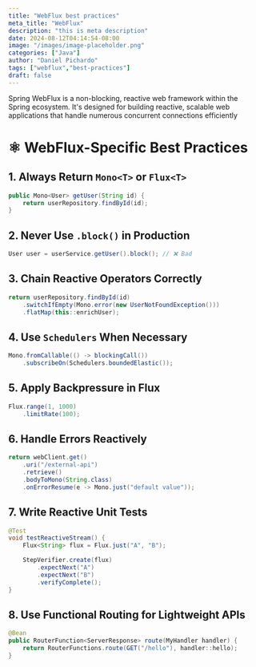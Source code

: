 ```yaml
---
title: "WebFlux best practices"
meta_title: "WebFlux"
description: "this is meta description"
date: 2024-08-12T04:14:54-08:00
image: "/images/image-placeholder.png"
categories: ["Java"]
author: "Daniel Pichardo"
tags: ["webflux","best-practices"]
draft: false
---
```


Spring WebFlux is a non-blocking, reactive web framework within the Spring ecosystem. It's designed for building reactive, scalable web applications that handle numerous concurrent connections efficiently

# ⚛ WebFlux-Specific Best Practices

## 1. Always Return `Mono<T>` or `Flux<T>`

```java
public Mono<User> getUser(String id) {
    return userRepository.findById(id);
}
```

## 2. Never Use `.block()` in Production

```java
User user = userService.getUser().block(); // ❌ Bad
```

## 3. Chain Reactive Operators Correctly

```java
return userRepository.findById(id)
    .switchIfEmpty(Mono.error(new UserNotFoundException()))
    .flatMap(this::enrichUser);
```

## 4. Use `Schedulers` When Necessary

```java
Mono.fromCallable(() -> blockingCall())
    .subscribeOn(Schedulers.boundedElastic());
```

## 5. Apply Backpressure in Flux

```java
Flux.range(1, 1000)
    .limitRate(100);
```

## 6. Handle Errors Reactively

```java
return webClient.get()
    .uri("/external-api")
    .retrieve()
    .bodyToMono(String.class)
    .onErrorResume(e -> Mono.just("default value"));
```

## 7. Write Reactive Unit Tests

```java
@Test
void testReactiveStream() {
    Flux<String> flux = Flux.just("A", "B");

    StepVerifier.create(flux)
        .expectNext("A")
        .expectNext("B")
        .verifyComplete();
}
```

## 8. Use Functional Routing for Lightweight APIs

```java
@Bean
public RouterFunction<ServerResponse> route(MyHandler handler) {
    return RouterFunctions.route(GET("/hello"), handler::hello);
}
```